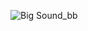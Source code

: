 
![Big Sound_bb](https://user-images.githubusercontent.com/48172198/224405800-a77e0e97-2318-45cb-981b-df393251f0b7.png)
